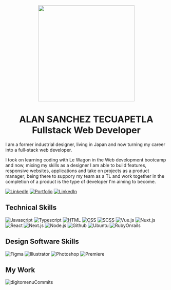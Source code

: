 <div align="center">
<img src="https://github.com/user-attachments/assets/f8e63ba6-2a39-4678-b204-1145418a5d93" align="center" width="300">   
</div>


<h1 align="center">ALAN SANCHEZ TECUAPETLA
<br>
Fullstack Web Developer
</h1>

I am a former industrial designer, living in Japan and now turning my career into a full-stack web developer. 

I took on learning coding with Le Wagon in the Web development bootcamp and now, mixing my skills as a designer I am able to build features, responsive websites, applications and take on projects as a product manager; being there to suppory my team as a TL and work together in the completion of a product is the type of developer I'm aiming to become.


  <a href="https://www.linkedin.com/in/alan-tecuapetla/" rel="nofollow">
    <img src="https://camo.githubusercontent.com/591c02e8ff595d43e0b35b1b29aed639a7154b959cd8f8c854b9e176d885b094/68747470733a2f2f696d672e736869656c64732e696f2f62616467652f4c696e6b6564496e2d3030373742353f7374796c653d666f722d7468652d6261646765266c6f676f3d6c696e6b6564696e266c6f676f436f6c6f723d7768697465" alt="LinkedIn" data-canonical-src="https://img.shields.io/badge/-LinkedIn-0077B5?style=for-the-badge&amp;logo=linkedin&amp;logoColor=white" style="max-width: 100%;"></a>
  <a href="https://alan-tecuapetla.com/" rel="nofollow">
    <img src="https://img.shields.io/badge/-Portfolio-E20A48?style=for-the-badge" alt="Portfolio" data-canonical-src="https://img.shields.io/badge/-Portfolio-E20A48?style=for-the-badge" style="max-width: 100%;"></a>
  <a href="https://www.linkedin.com/in/alan-tecuapetla/" rel="nofollow">
    <img src="https://img.shields.io/badge/-LinkedIn-0077B5?style=for-the-badge" alt="LinkedIn" data-canonical-src="https://img.shields.io/badge/-LinkedIn-E20A48?style=for-the-badge" style="max-width: 100%;"></a>

## Technical Skills
<!-- ![GihubBanner upd skills](https://github.com/Alan-Tecua/Alan-Tecua/assets/71210297/e394243f-a119-4292-a55c-94ef972d0210) --> 
<p dir="auto">
  <img src="https://img.shields.io/badge/-JavaScript-333333?style=flat&amp;logo=javascript" alt="Javascript" style="max-width: 100%;">
  <img src="https://img.shields.io/badge/-TypeScript-333333?style=flat&amp;logo=typescript" alt="Typescript" style="max-width: 100%;">
  <img src="https://img.shields.io/badge/-HTML-333333?style=flat&logo=HTML5" alt="HTML" style="max-width: 100%;">
  <img src="https://img.shields.io/badge/-CSS-333333?style=flat&logo=CSS3" alt="CSS" style="max-width: 100%;">
  <img src="https://img.shields.io/badge/-SASS-333333?style=flat&logo=SASS" alt="SCSS" style="max-width: 100%;">
  <img src="https://img.shields.io/badge/-Vue.js-333333?style=flat&logo=Vue.js" alt="Vue.js" style="max-width: 100%;">
  <img src="https://img.shields.io/badge/-Nuxt.js-333333?style=flat&logo=Nuxt.js" alt="Nuxt.js" style="max-width: 100%;">
  <img src="https://img.shields.io/badge/-React-333333?style=flat&logo=React" alt="React" style="max-width: 100%;">
  <img src="https://img.shields.io/badge/-Next.js-333333?style=flat&logo=Next.js" alt="Next.js" style="max-width: 100%;">
  <img src="https://img.shields.io/badge/-Node.js-333333?style=flat&logo=node.js" alt="Node.js" style="max-width: 100%;"> 
  <img src="https://img.shields.io/badge/-GitHub-333333?style=flat&amp;logo=github" alt="Github" style="max-width: 100%;">
  <img src="https://img.shields.io/badge/-Ubuntu-333333?style=flat&amp;logo=ubuntu" alt="Ubuntu" style="max-width: 100%;">
  <img src="https://img.shields.io/badge/-Ruby_on_Rails-333333?style=flat&logo=ruby" alt="RubyOnrails" style="max-width: 100%;">
</p>

## Design Software Skills 
<p dir="auto">
  <img src="https://img.shields.io/badge/-figma-333333?style=flat&logo=figma" alt="Figma" style="max-width: 100%;">
  <img src="https://img.shields.io/badge/-Illustrator-333333?style=flat&logo=adobe-illustrator" alt="Illustrator" style="max-width: 100%;">
  <img src="https://img.shields.io/badge/-Photoshop-333333?style=flat&logo=adobe-photoshop" alt="Photoshop" style="max-width: 100%;">
  <img src="https://img.shields.io/badge/-Premiere-333333?style=flat&logo=adobe-premiere-pro" alt="Premiere" style="max-width: 100%;">
</p>

## My Work
![digitomenuCommits](https://github.com/user-attachments/assets/3429f68a-f25e-4c2f-a758-b8567891a96e)

<!-- ### Hello there! I'm Alan 👋    <img src="https://camo.githubusercontent.com/3bb5bcea14973fd4e53db973ea920d9ef9d09f18b8483ae82a2c580be369cdf8/68747470733a2f2f696d672e736869656c64732e696f2f62616467652f2d4769744875622d3333333333333f7374796c653d666c6174266c6f676f3d676974687562" alt="GitHub" data-canonical-src="https://img.shields.io/badge/-GitHub-333333?style=flat&amp;logo=github" style="max-width: 100%;">
  <img src="https://camo.githubusercontent.com/4672cdbf8d3d37f16af34b04ab939103cf811ec32c90ba1d4114064d968fca2c/68747470733a2f2f696d672e736869656c64732e696f2f62616467652f2d547970655363726970742d3333333333333f7374796c653d666c6174266c6f676f3d74797065736372697074" alt="TypeScript" data-canonical-src="https://img.shields.io/badge/-TypeScript-333333?style=flat&amp;logo=typescript" style="max-width: 100%;">
    <img src="https://camo.githubusercontent.com/7533cf04f3aee7c09a42eec7cc35795091924e730e82893068eb0c1c58d2c5ce/68747470733a2f2f696d672e736869656c64732e696f2f62616467652f2d4a6176615363726970742d3333333333333f7374796c653d666c6174266c6f676f3d6a617661736372697074" alt="JavaScript" data-canonical-src="https://img.shields.io/badge/-JavaScript-333333?style=flat&amp;logo=javascript" style="max-width: 100%;">
  -->
